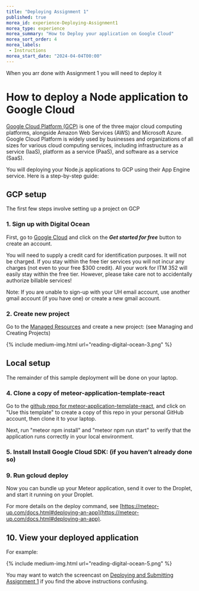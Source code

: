 ```yaml
--- 
title: "Deploying Assignment 1" 
published: true 
morea_id: experience-Deploying-Assignment1
morea_type: experience 
morea_summary: "How to Deploy your application on Google Cloud"
morea_sort_order: 4
morea_labels:
 - Instructions
morea_start_date: "2024-04-04T00:00"
---
```

When you arr done with Assignment 1 you will need to deploy it 


# How to deploy a Node application to Google Cloud

[Google Cloud Platform (GCP)](https://cloud.google.com/) is one of the three major cloud computing platforms, alongside Amazon Web Services (AWS) and Microsoft Azure. Google Cloud Platform is widely used by businesses and organizations of all sizes for various cloud computing services, including infrastructure as a service (IaaS), platform as a service (PaaS), and software as a service (SaaS). 

You will deploying your Node.js applications to GCP using their App Engine service. Here is a step-by-step guide:

## GCP setup

The first few steps involve setting up a project on GCP

### 1. Sign up with Digital Ocean

First, go to [Google Cloud](https://cloud.google.com/free?utm_source=google&utm_medium=cpc&utm_campaign=na-none-all-en-dr-sitelink-all-all-trial-b-gcp-1707554&utm_content=text-ad-none-any-DEV_c-CRE_665665924786-ADGP_Hybrid+%7C+BKWS+-+MIX+%7C+Txt-Containers-Google+Cloud+Marketplace-KWID_43700077225653226-kwd-576266368948-userloc_9032759&utm_term=KW_gcp+marketplace-ST_gcp+marketplace-NET_g-&gad_source=1&gclid=CjwKCAjwtqmwBhBVEiwAL-WAYTjP2Xda9az-IF2vncJqdjHNzSqjbMTPO7KUdvQ1WVNoUc0hZbIdixoCc4EQAvD_BwE&gclsrc=aw.ds&hl=en) and click on the _**Get started for free**_ button to create an account.

You will need to supply a credit card for identification purposes. It will not be charged. If you stay within the free tier services you will not incur any charges (not even to your free $300 credit). All your work for ITM 352 will easily stay within the free tier. However, please take care not to accidentally authorize billable services!

Note: If you are unable to sign-up with your UH email account, use another gmail account (if you have one) or create a new gmail account.

### 2. Create new project

Go to the [Managed Resources](https://console.cloud.google.com/cloud-resource-manager?walkthrough_id=resource-manager--create-project&start_index=1&_ga=2.129458895.212008679.1712198867-34770965.1712197323&_gac=1.256002809.1712175763.CjwKCAjwh4-wBhB3EiwAeJsppBJ1_8WaiWeSaXi9B5G3AtDLVozS8O8XksOgnkgtGZcBmiinyh6NKxoCvI8QAvD_BwE#step_index=1) and create a new project:
(see Managing and Creating Projects)


{% include medium-img.html url="reading-digital-ocean-3.png" %}

## Local setup

The remainder of this sample deployment will be done on your laptop.

### 4. Clone a copy of meteor-application-template-react

Go to the [github repo for meteor-application-template-react](https://github.com/ics-software-engineering/meteor-application-template-react), and click on "Use this template" to create a copy of this repo in your personal GitHub account, then clone it to your laptop.

Next, run "meteor npm install" and "meteor npm run start" to verify that the application runs correctly in your local environment.

### 5. Install Install Google Cloud SDK: (if you haven’t already done so)



### 9. Run gcloud deploy

Now you can bundle up your Meteor application, send it over to the Droplet, and start it running on your Droplet.

For more details on the deploy command, see [https://meteor-up.com/docs.html#deploying-an-app](https://meteor-up.com/docs.html#deploying-an-app).

## 10. View your deployed application


For example:

{% include medium-img.html url="reading-digital-ocean-5.png" %}



You may want to watch the screencast on [Deploying and Submitting Assignment 1](https://youtu.be/KIa49E8Jc7g) if you find the above instructions confusing.